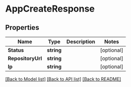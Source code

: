 # AppCreateResponse

## Properties

Name | Type | Description | Notes
------------ | ------------- | ------------- | -------------
**Status** | **string** |  | [optional] 
**RepositoryUrl** | **string** |  | [optional] 
**Ip** | **string** |  | [optional] 

[[Back to Model list]](../README.md#documentation-for-models) [[Back to API list]](../README.md#documentation-for-api-endpoints) [[Back to README]](../README.md)


